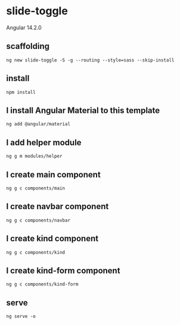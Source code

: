 # slide-toggle

Angular 14.2.0

## scaffolding

```shell
ng new slide-toggle -S -g --routing --style=sass --skip-install
```

## install

```shell
npm install
```

## I install Angular Material to this template

```shell
ng add @angular/material
```

## I add helper module

```shell
ng g m modules/helper
```

## I create main component

```shell
ng g c components/main
```

## I create navbar component

```shell
ng g c components/navbar
```

## I create kind component

```shell
ng g c components/kind
```

## I create kind-form component

```shell
ng g c components/kind-form
```

## serve

```shell
ng serve -o
```
